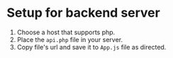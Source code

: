 # Setup for backend server

1. Choose a host that supports php.
2. Place the `api.php` file in your server.
3. Copy file's url and save it to `App.js` file as directed.

